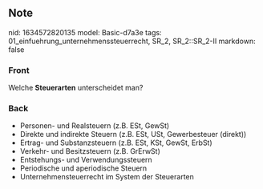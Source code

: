 ## Note
nid: 1634572820135
model: Basic-d7a3e
tags: 01_einfuehrung_unternehmenssteuerrecht, SR_2, SR_2::SR_2-II
markdown: false

### Front
Welche <b>Steuerarten</b> unterscheidet man?

### Back
<ul>
  <li>Personen- und Realsteuern (z.B. ESt, GewSt)
  <li>Direkte und indirekte Steuern (z.B. ESt, USt, Gewerbesteuer
  (direkt))
  <li>Ertrag- und Substanzsteuern (z.B. ESt, KSt, GewSt, ErbSt)
  <li>Verkehr- und Besitzsteuern (z.B. GrErwSt)
  <li>Entstehungs- und Verwendungssteuern
  <li>Periodische und aperiodische Steuern
  <li>Unternehmensteuerrecht im System der Steuerarten
</ul>
